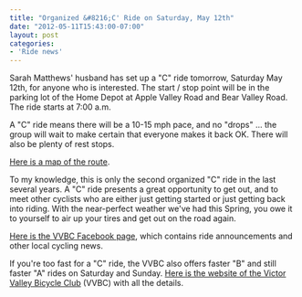 ```yaml
---
title: "Organized &#8216;C' Ride on Saturday, May 12th"
date: "2012-05-11T15:43:00-07:00"
layout: post
categories:
- 'Ride news'
---
```


Sarah Matthews' husband has set up a "C" ride tomorrow, Saturday May 12th, for anyone who is interested. The start / stop point will be in the parking lot of the Home Depot at Apple Valley Road and Bear Valley Road. The ride starts at 7:00 a.m.

A "C" ride means there will be a 10-15 mph pace, and no "drops" ... the group will wait to make certain that everyone makes it back OK. There will also be plenty of rest stops.

[Here is a map of the route](https://www.mapmyride.com/routes/view/91477317 "C Ride").

To my knowledge, this is only the second organized "C" ride in the last several years. A "C" ride presents a great opportunity to get out, and to meet other cyclists who are either just getting started or just getting back into riding. With the near-perfect weather we've had this Spring, you owe it to yourself to air up your tires and get out on the road again.

[Here is the VVBC Facebook page](https://www.facebook.com/groups/84235983842/?ref=bookmarks "VVBC"), which contains ride announcements and other local cycling news.

If you're too fast for a "C" ride, the VVBC also offers faster "B" and
still faster "A" rides on Saturday and Sunday. [Here is the website of the Victor Valley Bicycle Club](https://www.facebook.com/groups/84235983842/?ref=bookmarks "VVBC") (VVBC) with all the details.